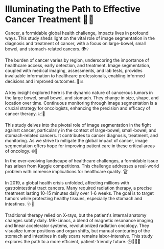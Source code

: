 # Illuminating the Path to Effective Cancer Treatment 🌟🔬

Cancer, a formidable global health challenge, impacts lives in profound ways. This study sheds light on the vital role of image segmentation in the diagnosis and treatment of cancer, with a focus on large-bowel, small bowel, and stomach-related cancers. 🌍💡

The burden of cancer varies by region, underscoring the importance of healthcare access, early detection, and treatment. Image segmentation, coupled with medical imaging, assessments, and lab tests, provides invaluable information to healthcare professionals, enabling informed decisions and improved outcomes. 🏥📊

A key insight explored here is the dynamic nature of cancerous tumors in the large bowel, small bowel, and stomach. They change in size, shape, and location over time. Continuous monitoring through image segmentation is a crucial strategy for oncologists, enhancing the precision and efficacy of cancer therapy. 📈🔄

This study delves into the pivotal role of image segmentation in the fight against cancer, particularly in the context of large-bowel, small-bowel, and stomach-related cancers. It contributes to cancer diagnosis, treatment, and monitoring. As we strive to mitigate the global impact of cancer, image segmentation offers hope for improving patient care in these critical areas of oncology. 🌐💪

In the ever-evolving landscape of healthcare challenges, a formidable issue has arisen from Kaggle competitions. This challenge addresses a real-world problem with immense implications for healthcare quality. 🏆

In 2019, a global health crisis unfolded, affecting millions with gastrointestinal tract cancers. Many required radiation therapy, a precise treatment lasting 10-15 minutes daily over 1-6 weeks. The goal is to target tumors while protecting healthy tissues, especially the stomach and intestines. 🩺🎯

Traditional therapy relied on X-rays, but the patient's internal anatomy changes subtly daily. MR-Linacs, a blend of magnetic resonance imaging and linear accelerator systems, revolutionized radiation oncology. They visualize tumor positions and organ shifts, but manual contouring of the stomach and intestines in daily scans remains labor-intensive. This study explores the path to a more efficient, patient-friendly future. 🕒💪👩‍⚕️
